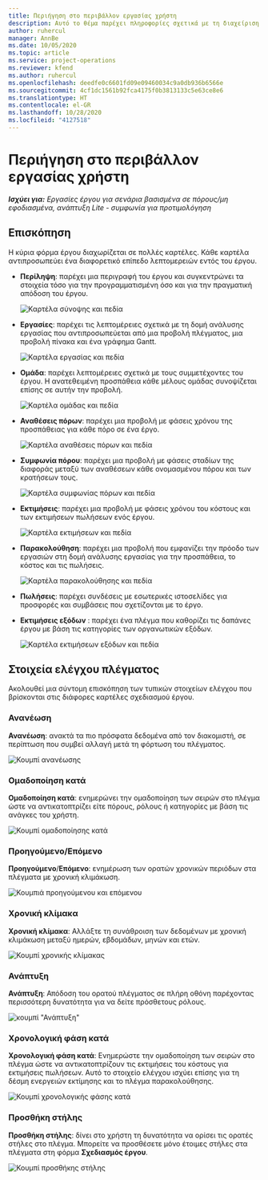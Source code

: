 ```yaml
---
title: Περιήγηση στο περιβάλλον εργασίας χρήστη
description: Αυτό το θέμα παρέχει πληροφορίες σχετικά με τη διαχείριση έργων στο Dynamics 365 Project Operations.
author: ruhercul
manager: AnnBe
ms.date: 10/05/2020
ms.topic: article
ms.service: project-operations
ms.reviewer: kfend
ms.author: ruhercul
ms.openlocfilehash: deedfe0c6601fd09e09460034c9a0db936b6566e
ms.sourcegitcommit: 4cf1dc1561b92fca4175f0b3813133c5e63ce8e6
ms.translationtype: HT
ms.contentlocale: el-GR
ms.lasthandoff: 10/28/2020
ms.locfileid: "4127518"
---
```

# <a name="navigating-the-user-interface"></a>Περιήγηση στο περιβάλλον εργασίας χρήστη

_**Ισχύει για:** Εργασίες έργου για σενάρια βασισμένα σε πόρους/μη εφοδιασμένα, ανάπτυξη Lite - συμφωνία για προτιμολόγηση_

## <a name="overview"></a>Επισκόπηση

Η κύρια φόρμα έργου διαχωρίζεται σε πολλές καρτέλες. Κάθε καρτέλα αντιπροσωπεύει ένα διαφορετικό επίπεδο λεπτομερειών εντός του έργου.

- **Περίληψη**: παρέχει μια περιγραφή του έργου και συγκεντρώνει τα στοιχεία τόσο για την προγραμματισμένη όσο και για την πραγματική απόδοση του έργου.

    ![Καρτέλα σύνοψης και πεδία](media/navigation7.png)

- **Εργασίες**: παρέχει τις λεπτομέρειες σχετικά με τη δομή ανάλυσης εργασίας που αντιπροσωπεύεται από μια προβολή πλέγματος, μια προβολή πίνακα και ένα γράφημα Gantt.

    ![Καρτέλα εργασίας και πεδία](media/navigation8.png)

- **Ομάδα**: παρέχει λεπτομέρειες σχετικά με τους συμμετέχοντες του έργου. Η ανατεθειμένη προσπάθεια κάθε μέλους ομάδας συνοψίζεται επίσης σε αυτήν την προβολή.

    ![Καρτέλα ομάδας και πεδία](media/navigation9.png)

- **Αναθέσεις πόρων**: παρέχει μια προβολή με φάσεις χρόνου της προσπάθειας για κάθε πόρο σε ένα έργο.

    ![Καρτέλα αναθέσεις πόρων και πεδία](media/navigation10.png)

- **Συμφωνία πόρου**: παρέχει μια προβολή με φάσεις σταδίων της διαφοράς μεταξύ των αναθέσεων κάθε ονομασμένου πόρου και των κρατήσεων τους.

    ![Καρτέλα συμφωνίας πόρων και πεδία](media/navigation11.png)

- **Εκτιμήσεις**: παρέχει μια προβολή με φάσεις χρόνου του κόστους και των εκτιμήσεων πωλήσεων ενός έργου.

    ![Καρτέλα εκτιμήσεων και πεδία](media/navigation12.png)

- **Παρακολούθηση**: παρέχει μια προβολή που εμφανίζει την πρόοδο των εργασιών στη δομή ανάλυσης εργασίας για την προσπάθεια, το κόστος και τις πωλήσεις.

    ![Καρτέλα παρακολούθησης και πεδία](media/navigation13.png)

- **Πωλήσεις**: παρέχει συνδέσεις με εσωτερικές ιστοσελίδες για προσφορές και συμβάσεις που σχετίζονται με το έργο.

- **Εκτιμήσεις εξόδων** : παρέχει ένα πλέγμα που καθορίζει τις δαπάνες έργου με βάση τις κατηγορίες των οργανωτικών εξόδων.

    ![Καρτέλα εκτιμήσεων εξόδων και πεδία](media/navigation14.png)

## <a name="grid-controls"></a>Στοιχεία ελέγχου πλέγματος

Ακολουθεί μια σύντομη επισκόπηση των τυπικών στοιχείων ελέγχου που βρίσκονται στις διάφορες καρτέλες σχεδιασμού έργου.

### <a name="refresh"></a>Ανανέωση

**Ανανέωση**: ανακτά τα πιο πρόσφατα δεδομένα από τον διακομιστή, σε περίπτωση που συμβεί αλλαγή μετά τη φόρτωση του πλέγματος.

![Κουμπί ανανέωσης](media/navigation7.png)

### <a name="group-by"></a>Ομαδοποίηση κατά

**Ομαδοποίηση κατά**: ενημερώνει την ομαδοποίηση των σειρών στο πλέγμα ώστε να αντικατοπτρίζει είτε πόρους, ρόλους ή κατηγορίες με βάση τις ανάγκες του χρήστη.

![Κουμπί ομαδοποίησης κατά](media/navigation6.png)

### <a name="previousnext"></a>Προηγούμενο/Επόμενο

**Προηγούμενο**/**Επόμενο**: ενημέρωση των ορατών χρονικών περιόδων στα πλέγματα με χρονική κλιμάκωση.

![Κουμπιά προηγούμενου και επόμενου](media/navigation2.png)

### <a name="timescale"></a>Χρονική κλίμακα

**Χρονική κλίμακα**: Αλλάξτε τη συνάθροιση των δεδομένων με χρονική κλιμάκωση μεταξύ ημερών, εβδομάδων, μηνών και ετών.

![Κουμπί χρονικής κλίμακας](media/navigation3.png)

### <a name="expand"></a>Ανάπτυξη

**Ανάπτυξη**: Απόδοση του ορατού πλέγματος σε πλήρη οθόνη παρέχοντας περισσότερη δυνατότητα για να δείτε πρόσθετους ρόλους.

![κουμπί "Ανάπτυξη"](media/navigation4.png)

### <a name="time-phase-by"></a>Χρονολογική φάση κατά

**Χρονολογική φάση κατά**: Ενημερώστε την ομαδοποίηση των σειρών στο πλέγμα ώστε να αντικατοπτρίζουν τις εκτιμήσεις του κόστους για εκτιμήσεις πωλήσεων. Αυτό το στοιχείο ελέγχου ισχύει επίσης για τη δέσμη ενεργειών εκτίμησης και το πλέγμα παρακολούθησης.

![Κουμπί χρονολογικής φάσης κατά](media/navigation0.png)

### <a name="add-column"></a>Προσθήκη στήλης

**Προσθήκη στήλης**: δίνει στο χρήστη τη δυνατότητα να ορίσει τις ορατές στήλες στο πλέγμα. Μπορείτε να προσθέσετε μόνο έτοιμες στήλες στα πλέγματα στη φόρμα **Σχεδιασμός έργου**.

![Κουμπί προσθήκης στήλης](media/navigation5.png)
